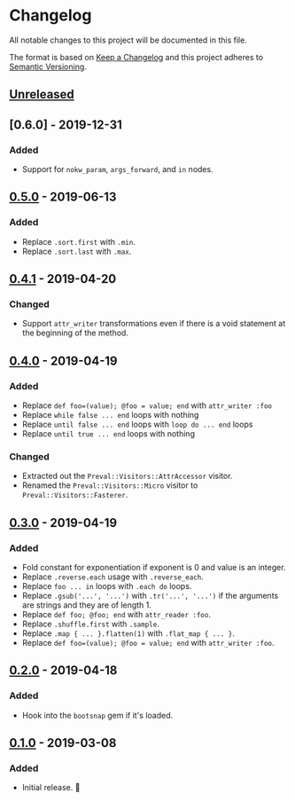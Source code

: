 # Changelog

All notable changes to this project will be documented in this file.

The format is based on [Keep a Changelog](http://keepachangelog.com/en/1.0.0/) and this project adheres to [Semantic Versioning](http://semver.org/spec/v2.0.0.html).

## [Unreleased]

## [0.6.0] - 2019-12-31

### Added

- Support for `nokw_param`, `args_forward`, and `in` nodes.

## [0.5.0] - 2019-06-13

### Added

- Replace `.sort.first` with `.min`.
- Replace `.sort.last` with `.max`.

## [0.4.1] - 2019-04-20

### Changed

- Support `attr_writer` transformations even if there is a void statement at the beginning of the method.

## [0.4.0] - 2019-04-19

### Added

- Replace `def foo=(value); @foo = value; end` with `attr_writer :foo`
- Replace `while false ... end` loops with nothing
- Replace `until false ... end` loops with `loop do ... end` loops
- Replace `until true ... end` loops with nothing

### Changed

- Extracted out the `Preval::Visitors::AttrAccessor` visitor.
- Renamed the `Preval::Visitors::Micro` visitor to `Preval::Visitors::Fasterer`.

## [0.3.0] - 2019-04-19

### Added

- Fold constant for exponentiation if exponent is 0 and value is an integer.
- Replace `.reverse.each` usage with `.reverse_each`.
- Replace `foo ... in` loops with `.each do` loops.
- Replace `.gsub('...', '...')` with `.tr('...', '...')` if the arguments are strings and they are of length 1.
- Replace `def foo; @foo; end` with `attr_reader :foo`.
- Replace `.shuffle.first` with `.sample`.
- Replace `.map { ... }.flatten(1)` with `.flat_map { ... }`.
- Replace `def foo=(value); @foo = value; end` with `attr_writer :foo`.

## [0.2.0] - 2019-04-18

### Added

- Hook into the `bootsnap` gem if it's loaded.

## [0.1.0] - 2019-03-08

### Added

- Initial release. 🎉

[unreleased]: https://github.com/kddnewton/preval/compare/v0.5.0...HEAD
[0.5.0]: https://github.com/kddnewton/preval/compare/v0.4.1...v0.5.0
[0.4.1]: https://github.com/kddnewton/preval/compare/v0.4.0...v0.4.1
[0.4.0]: https://github.com/kddnewton/preval/compare/v0.3.0...v0.4.0
[0.3.0]: https://github.com/kddnewton/preval/compare/v0.2.0...v0.3.0
[0.2.0]: https://github.com/kddnewton/preval/compare/v0.1.0...v0.2.0
[0.1.0]: https://github.com/kddnewton/preval/compare/49c899...v0.1.0
